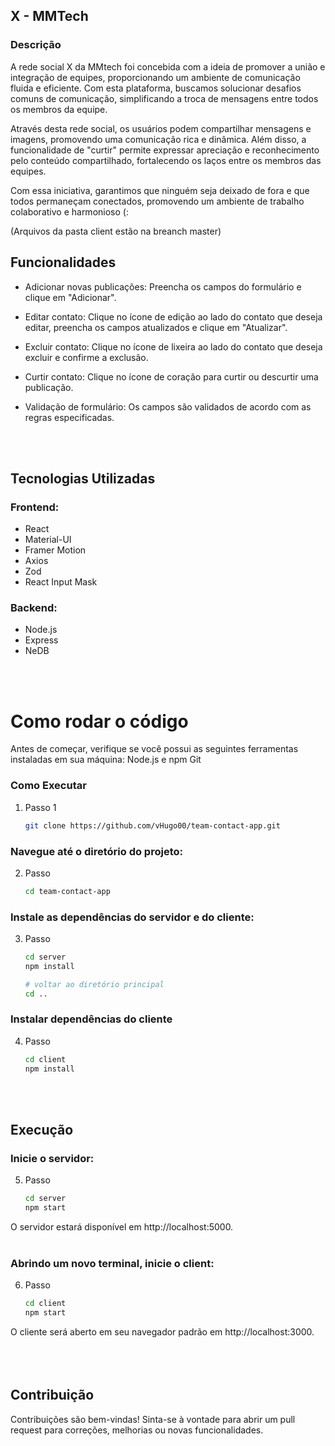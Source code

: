 ## X - MMTech

### Descrição


A rede social X da MMtech foi concebida com a ideia de promover a união e integração de equipes, proporcionando um ambiente de comunicação fluida e eficiente. Com esta plataforma, buscamos solucionar desafios comuns de comunicação, simplificando a troca de mensagens entre todos os membros da equipe.

Através desta rede social, os usuários podem compartilhar mensagens e imagens, promovendo uma comunicação rica e dinâmica. Além disso, a funcionalidade de "curtir" permite expressar apreciação e reconhecimento pelo conteúdo compartilhado, fortalecendo os laços entre os membros das equipes.

Com essa iniciativa, garantimos que ninguém seja deixado de fora e que todos permaneçam conectados, promovendo um ambiente de trabalho colaborativo e harmonioso (:

(Arquivos da pasta client estão na breanch master)

## Funcionalidades
- Adicionar novas publicações: Preencha os campos do formulário e clique em "Adicionar".
- Editar contato: Clique no ícone de edição ao lado do contato que deseja editar, preencha os campos atualizados e clique em "Atualizar".
- Excluir contato: Clique no ícone de lixeira ao lado do contato que deseja excluir e confirme a exclusão.
- Curtir contato: Clique no ícone de coração para curtir ou descurtir uma publicação.
  
- Validação de formulário: Os campos são validados de acordo com as regras especificadas.

<br><br>

## Tecnologias Utilizadas
### Frontend:
- React
- Material-UI
- Framer Motion
- Axios
- Zod
- React Input Mask
  
  
### Backend:
- Node.js
- Express
- NeDB

<br><br>

# Como rodar o código
Antes de começar, verifique se você possui as seguintes ferramentas instaladas em sua máquina:
Node.js e npm 
Git 


### Como Executar
1. Passo 1
   ```bash
   git clone https://github.com/vHugo00/team-contact-app.git
### Navegue até o diretório do projeto:

2. Passo 
   ```bash
   cd team-contact-app
### Instale as dependências do servidor e do cliente:
3. Passo 
   ```bash
   cd server
   npm install

   # voltar ao diretório principal
   cd ..
### Instalar dependências do cliente
4. Passo 
   ```bash
   cd client
   npm install

<br><br>

## Execução
###  Inicie o servidor:
5. Passo 
   ```bash
   cd server
   npm start
O servidor estará disponível em http://localhost:5000.
<br><br>

### Abrindo um novo terminal, inicie o client:
6. Passo 
   ```bash
   cd client
   npm start
O cliente será aberto em seu navegador padrão em http://localhost:3000.
<br><br><br><br>

## Contribuição
Contribuições são bem-vindas! Sinta-se à vontade para abrir um pull request para correções, melhorias ou novas funcionalidades.
